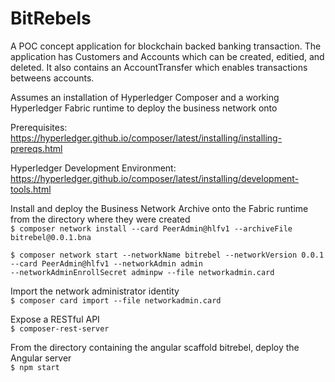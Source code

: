 # BitRebels


A POC concept application for blockchain backed banking transaction.
The application has Customers and Accounts which can be created, editied, and deleted.
It also contains an AccountTransfer which enables transactions betweens accounts.

Assumes an installation of Hyperledger Composer and a working Hyperledger Fabric runtime to deploy the business network onto

Prerequisites: <br/>
https://hyperledger.github.io/composer/latest/installing/installing-prereqs.html

Hyperledger Development Environment: <br/>
https://hyperledger.github.io/composer/latest/installing/development-tools.html


Install and deploy the Business Network Archive onto the Fabric runtime from the directory where they were created <br/>
`$ composer network install --card PeerAdmin@hlfv1 --archiveFile bitrebel@0.0.1.bna`
```
$ composer network start --networkName bitrebel --networkVersion 0.0.1 --card PeerAdmin@hlfv1 --networkAdmin admin
--networkAdminEnrollSecret adminpw --file networkadmin.card
```

Import the network administrator identity <br/>
`$ composer card import --file networkadmin.card`

Expose a RESTful API <br/>
`$ composer-rest-server`

From the directory containing the angular scaffold bitrebel, deploy the Angular server <br/>
`$ npm start`

